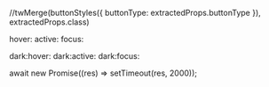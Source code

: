 //twMerge(buttonStyles({ buttonType: extractedProps.buttonType }), extractedProps.class)

hover:
active:
focus:

dark:hover:
dark:active:
dark:focus:

await new Promise((res) => setTimeout(res, 2000));

